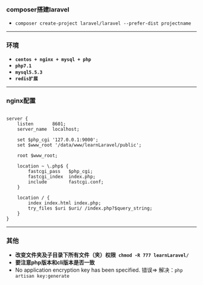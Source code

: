 ### composer搭建laravel
* `composer create-project laravel/laravel --prefer-dist projectname`

---
### 环境
* **`centos + nginx + mysql + php`**
* **`php7.1`**
* **`mysql5.5.3`**
* **`redis扩展`**

---
### nginx配置
```angular2html

server {
    listen       8601;
    server_name  localhost;

    set $php_cgi '127.0.0.1:9000';
    set $www_root '/data/www/learnLaravel/public';

    root $www_root;

    location ~ \.php$ {
        fastcgi_pass   $php_cgi;
        fastcgi_index  index.php;
        include        fastcgi.conf;
    }

    location / {
        index index.html index.php;
        try_files $uri $uri/ /index.php?$query_string;
    }
}

```
---
### 其他
* **改变文件夹及子目录下所有文件（夹）权限` chmod -R 777 learnLaravel/`**
* **要注意php版本和cli版本是否一致**
* No application encryption key has been specified. 错误=> 
 解决：`php artisan key:generate`

